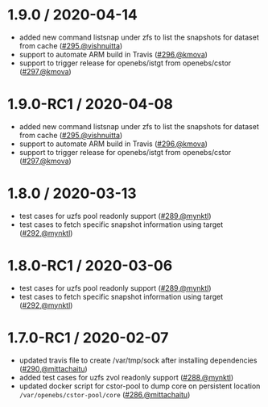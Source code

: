 1.9.0 / 2020-04-14
========================
* added new command listsnap under zfs to list the snapshots for dataset from cache ([#295](https://github.com/openebs/cstor/pull/295),[@vishnuitta](https://github.com/vishnuitta))
* support to automate ARM build in Travis ([#296](https://github.com/openebs/cstor/pull/296),[@kmova](https://github.com/kmova))
* support to trigger release for openebs/istgt from openebs/cstor ([#297](https://github.com/openebs/cstor/pull/297),[@kmova](https://github.com/kmova))


1.9.0-RC1 / 2020-04-08
========================
* added new command listsnap under zfs to list the snapshots for dataset from cache ([#295](https://github.com/openebs/cstor/pull/295),[@vishnuitta](https://github.com/vishnuitta))
* support to automate ARM build in Travis ([#296](https://github.com/openebs/cstor/pull/296),[@kmova](https://github.com/kmova))
* support to trigger release for openebs/istgt from openebs/cstor ([#297](https://github.com/openebs/cstor/pull/297),[@kmova](https://github.com/kmova))


1.8.0 / 2020-03-13
========================
* test cases for uzfs pool readonly support ([#289](https://github.com/openebs/cstor/pull/289),[@mynktl](https://github.com/mynktl))
* test cases to fetch specific snapshot information using target ([#292](https://github.com/openebs/cstor/pull/292),[@mynktl](https://github.com/mynktl))


1.8.0-RC1 / 2020-03-06
========================
* test cases for uzfs pool readonly support ([#289](https://github.com/openebs/cstor/pull/289),[@mynktl](https://github.com/mynktl))
* test cases to fetch specific snapshot information using target ([#292](https://github.com/openebs/cstor/pull/292),[@mynktl](https://github.com/mynktl))


1.7.0-RC1 / 2020-02-07
========================
* updated travis file to create /var/tmp/sock after installing dependencies ([#290](https://github.com/openebs/cstor/pull/290),[@mittachaitu](https://github.com/mittachaitu))
* added test cases for uzfs zvol readonly support ([#288](https://github.com/openebs/cstor/pull/288),[@mynktl](https://github.com/mynktl))
* updated docker script for cstor-pool to dump core on persistent location `/var/openebs/cstor-pool/core` ([#286](https://github.com/openebs/cstor/pull/286),[@mittachaitu](https://github.com/mittachaitu))
